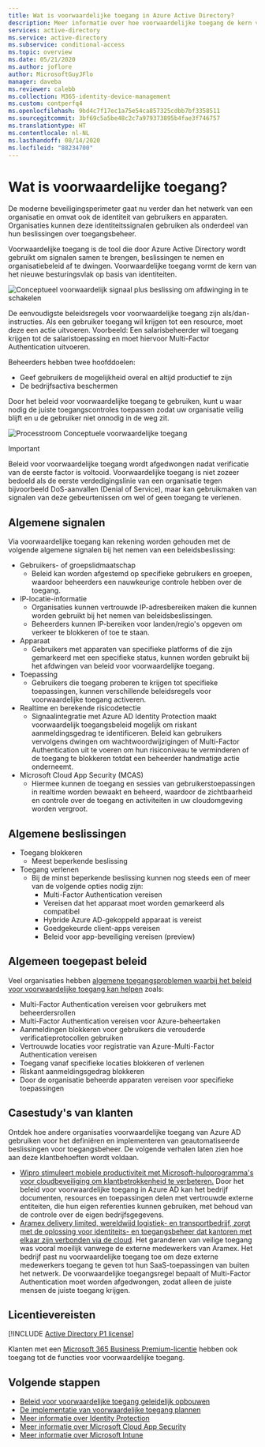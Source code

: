 ```yaml
---
title: Wat is voorwaardelijke toegang in Azure Active Directory?
description: Meer informatie over hoe voorwaardelijke toegang de kern vormt van het nieuwe besturingsvlak op basis van identiteiten.
services: active-directory
ms.service: active-directory
ms.subservice: conditional-access
ms.topic: overview
ms.date: 05/21/2020
ms.author: joflore
author: MicrosoftGuyJFlo
manager: daveba
ms.reviewer: calebb
ms.collection: M365-identity-device-management
ms.custom: contperfq4
ms.openlocfilehash: 9bd4c7f17ec1a75e54ca857325cdbb7bf3358511
ms.sourcegitcommit: 3bf69c5a5be48c2c7a979373895b4fae3f746757
ms.translationtype: HT
ms.contentlocale: nl-NL
ms.lasthandoff: 08/14/2020
ms.locfileid: "88234700"
---
```

# <a name="what-is-conditional-access"></a>Wat is voorwaardelijke toegang?

De moderne beveiligingsperimeter gaat nu verder dan het netwerk van een organisatie en omvat ook de identiteit van gebruikers en apparaten. Organisaties kunnen deze identiteitssignalen gebruiken als onderdeel van hun beslissingen over toegangsbeheer. 

Voorwaardelijke toegang is de tool die door Azure Active Directory wordt gebruikt om signalen samen te brengen, beslissingen te nemen en organisatiebeleid af te dwingen. Voorwaardelijke toegang vormt de kern van het nieuwe besturingsvlak op basis van identiteiten.

![Conceptueel voorwaardelijk signaal plus beslissing om afdwinging in te schakelen](./media/overview/conditional-access-signal-decision-enforcement.png)

De eenvoudigste beleidsregels voor voorwaardelijke toegang zijn als/dan-instructies. Als een gebruiker toegang wil krijgen tot een resource, moet deze een actie uitvoeren. Voorbeeld: Een salarisbeheerder wil toegang krijgen tot de salaristoepassing en moet hiervoor Multi-Factor Authentication uitvoeren.

Beheerders hebben twee hoofddoelen:

- Geef gebruikers de mogelijkheid overal en altijd productief te zijn
- De bedrijfsactiva beschermen

Door het beleid voor voorwaardelijke toegang te gebruiken, kunt u waar nodig de juiste toegangscontroles toepassen zodat uw organisatie veilig blijft en u de gebruiker niet onnodig in de weg zit.

![Processtroom Conceptuele voorwaardelijke toegang](./media/overview/conditional-access-overview-how-it-works.png)

> [!IMPORTANT]
> Beleid voor voorwaardelijke toegang wordt afgedwongen nadat verificatie van de eerste factor is voltooid. Voorwaardelijke toegang is niet zozeer bedoeld als de eerste verdedigingslinie van een organisatie tegen bijvoorbeeld DoS-aanvallen (Denial of Service), maar kan gebruikmaken van signalen van deze gebeurtenissen om wel of geen toegang te verlenen.

## <a name="common-signals"></a>Algemene signalen

Via voorwaardelijke toegang kan rekening worden gehouden met de volgende algemene signalen bij het nemen van een beleidsbeslissing:

- Gebruikers- of groepslidmaatschap
   - Beleid kan worden afgestemd op specifieke gebruikers en groepen, waardoor beheerders een nauwkeurige controle hebben over de toegang.
- IP-locatie-informatie
   - Organisaties kunnen vertrouwde IP-adresbereiken maken die kunnen worden gebruikt bij het nemen van beleidsbeslissingen. 
   - Beheerders kunnen IP-bereiken voor landen/regio's opgeven om verkeer te blokkeren of toe te staan.
- Apparaat
   - Gebruikers met apparaten van specifieke platforms of die zijn gemarkeerd met een specifieke status, kunnen worden gebruikt bij het afdwingen van beleid voor voorwaardelijke toegang.
- Toepassing
   - Gebruikers die toegang proberen te krijgen tot specifieke toepassingen, kunnen verschillende beleidsregels voor voorwaardelijke toegang activeren. 
- Realtime en berekende risicodetectie
   - Signaalintegratie met Azure AD Identity Protection maakt voorwaardelijk toegangsbeleid mogelijk om riskant aanmeldingsgedrag te identificeren. Beleid kan gebruikers vervolgens dwingen om wachtwoordwijzigingen of Multi-Factor Authentication uit te voeren om hun risiconiveau te verminderen of de toegang te blokkeren totdat een beheerder handmatige actie onderneemt.
- Microsoft Cloud App Security (MCAS)
   - Hiermee kunnen de toegang en sessies van gebruikerstoepassingen in realtime worden bewaakt en beheerd, waardoor de zichtbaarheid en controle over de toegang en activiteiten in uw cloudomgeving worden vergroot.

## <a name="common-decisions"></a>Algemene beslissingen

- Toegang blokkeren
   - Meest beperkende beslissing
- Toegang verlenen
   - Bij de minst beperkende beslissing kunnen nog steeds een of meer van de volgende opties nodig zijn:
      - Multi-Factor Authentication vereisen
      - Vereisen dat het apparaat moet worden gemarkeerd als compatibel
      - Hybride Azure AD-gekoppeld apparaat is vereist
      - Goedgekeurde client-apps vereisen
      - Beleid voor app-beveiliging vereisen (preview)

## <a name="commonly-applied-policies"></a>Algemeen toegepast beleid

Veel organisaties hebben [algemene toegangsproblemen waarbij het beleid voor voorwaardelijke toegang kan helpen](concept-conditional-access-policy-common.md) zoals:

- Multi-Factor Authentication vereisen voor gebruikers met beheerdersrollen
- Multi-Factor Authentication vereisen voor Azure-beheertaken
- Aanmeldingen blokkeren voor gebruikers die verouderde verificatieprotocollen gebruiken
- Vertrouwde locaties voor registratie van Azure-Multi-Factor Authentication vereisen
- Toegang vanaf specifieke locaties blokkeren of verlenen
- Riskant aanmeldingsgedrag blokkeren
- Door de organisatie beheerde apparaten vereisen voor specifieke toepassingen

## <a name="customer-case-studies"></a>Casestudy's van klanten

Ontdek hoe andere organisaties voorwaardelijke toegang van Azure AD gebruiken voor het definiëren en implementeren van geautomatiseerde beslissingen voor toegangsbeheer. De volgende verhalen laten zien hoe aan deze klantbehoeften wordt voldaan.

* [Wipro stimuleert mobiele productiviteit met Microsoft-hulpprogramma's voor cloudbeveiliging om klantbetrokkenheid te verbeteren.](https://customers.microsoft.com/story/wipro-professional-services-enterprise-mobility-security) Door het beleid voor voorwaardelijke toegang in Azure AD kan het bedrijf documenten, resources en toepassingen delen met vertrouwde externe entiteiten, die hun eigen referenties kunnen gebruiken, met behoud van de controle over de eigen bedrijfsgegevens.
* [Aramex delivery limited, wereldwijd logistiek- en transportbedrijf, zorgt met de oplossing voor identiteits- en toegangsbeheer dat kantoren met elkaar zijn verbonden via de cloud](https://customers.microsoft.com/story/aramex-azure-active-directory-travel-transportation-united-arab-emirates-en). Het garanderen van veilige toegang was vooral moeilijk vanwege de externe medewerkers van Aramex. Het bedrijf past nu voorwaardelijke toegang toe om deze externe medewerkers toegang te geven tot hun SaaS-toepassingen van buiten het netwerk. De voorwaardelijke toegangsregel bepaalt of Multi-Factor Authentication moet worden afgedwongen, zodat alleen de juiste mensen de juiste toegang krijgen.

## <a name="license-requirements"></a>Licentievereisten

[!INCLUDE [Active Directory P1 license](../../../includes/active-directory-p1-license.md)]

Klanten met een [Microsoft 365 Business Premium-licentie](/office365/servicedescriptions/microsoft-365-service-descriptions/microsoft-365-business-service-description) hebben ook toegang tot de functies voor voorwaardelijke toegang. 

## <a name="next-steps"></a>Volgende stappen

- [Beleid voor voorwaardelijke toegang geleidelijk opbouwen](concept-conditional-access-policies.md)
- [De implementatie van voorwaardelijke toegang plannen](plan-conditional-access.md)
- [Meer informatie over Identity Protection](../identity-protection/overview-v2.md)
- [Meer informatie over Microsoft Cloud App Security](/cloud-app-security/what-is-cloud-app-security)
- [Meer informatie over Microsoft Intune](/intune/index)
